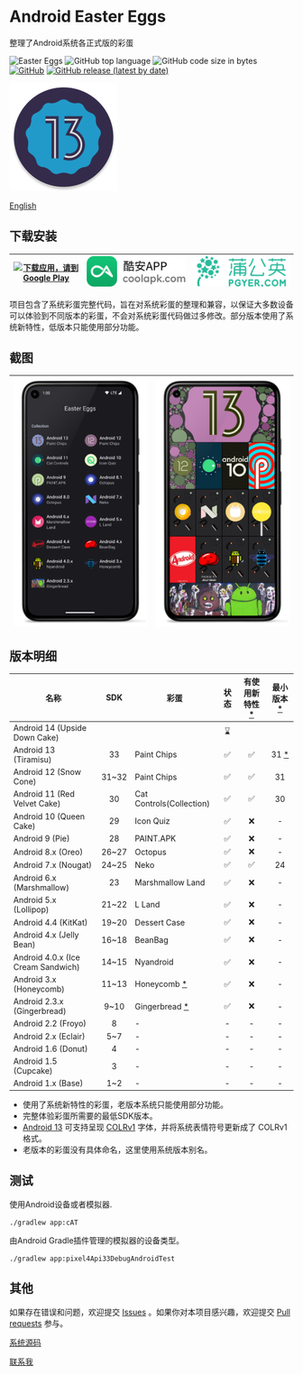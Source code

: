 # Android Easter Eggs

整理了Android系统各正式版的彩蛋

![Easter Eggs](https://img.shields.io/badge/Android-Easter%20Eggs-red?logo=android) ![GitHub top language](https://img.shields.io/github/languages/top/hushenghao/AndroidEasterEggs?logo=kotlin)
![GitHub code size in bytes](https://img.shields.io/github/languages/code-size/hushenghao/AndroidEasterEggs) [![GitHub](https://img.shields.io/github/license/hushenghao/AndroidEasterEggs)](https://github.com/hushenghao/AndroidEasterEggs/blob/master/LICENSE) [![GitHub release (latest by date)](https://img.shields.io/github/v/release/hushenghao/AndroidEasterEggs)](https://github.com/hushenghao/AndroidEasterEggs/releases)

![logo](./images/ic_launcher_round.png)

[English](./README.md)

## 下载安装

| [![下载应用，请到 Google Play](https://play.google.com/intl/en_us/badges/static/images/badges/zh-cn_badge_web_generic.png)](https://play.google.com/store/apps/details?id=com.dede.android_eggs&utm_source=Github&pcampaignid=pcampaignidMKT-Other-global-all-co-prtnr-py-PartBadge-Mar2515-1) | [![](./images/badge_coolapk.png)](https://www.coolapk.com/apk/com.dede.android_eggs) | [![Beta](./images/badge_pgyer.png)](https://www.pgyer.com/eggs) |
|-----------------------------------------------------------------------------------------------------------------------------------------------------------------------------------------------------------------------------------------------------------------------------------------|--------------------------------------------------------------------------------------|-----------------------------------------------------------------|

项目包含了系统彩蛋完整代码，旨在对系统彩蛋的整理和兼容，以保证大多数设备可以体验到不同版本的彩蛋，不会对系统彩蛋代码做过多修改。部分版本使用了系统新特性，低版本只能使用部分功能。

## 截图

| ![](./fastlane/metadata/android/en-US/images/phoneScreenshots/3.png) | ![](./fastlane/metadata/android/en-US/images/phoneScreenshots/1.png) |
|----------------------------------------------------------------------|----------------------------------------------------------------------|

## 版本明细
| 名称                                 |  SDK  | 彩蛋                            | 状态  | 有使用新特性 [*](#id_new_features) | 最小版本 [*](#id_full_egg_mini_sdk) |
|------------------------------------|:-----:|-------------------------------|:---:|:----------------------------:|:-------------------------------:|
| Android 14 (Upside Down Cake)      |       |                               | ⌛️  |                              |                                 |
| Android 13 (Tiramisu)              |  33   | Paint Chips                   |  ✅  |              ✅               | 31 [*](#id_color_vector_fonts)  |
| Android 12 (Snow Cone)             | 31~32 | Paint Chips                   |  ✅  |              ✅               |               31                |
| Android 11 (Red Velvet Cake)       |  30   | Cat Controls(Collection)      |  ✅  |              ✅               |               30                |
| Android 10 (Queen Cake)            |  29   | Icon Quiz                     |  ✅  |              ❌               |                -                |
| Android 9 (Pie)                    |  28   | PAINT.APK                     |  ✅  |              ❌               |                -                |
| Android 8.x (Oreo)                 | 26~27 | Octopus                       |  ✅  |              ❌               |                -                |
| Android 7.x (Nougat)               | 24~25 | Neko                          |  ✅  |              ✅               |               24                |
| Android 6.x (Marshmallow)          |  23   | Marshmallow Land              |  ✅  |              ❌               |                -                |
| Android 5.x (Lollipop)             | 21~22 | L Land                        |  ✅  |              ❌               |                -                |
| Android 4.4 (KitKat)               | 19~20 | Dessert Case                  |  ✅  |              ❌               |                -                |
| Android 4.x (Jelly Bean)           | 16~18 | BeanBag                       |  ✅  |              ❌               |                -                |
| Android 4.0.x (Ice Cream Sandwich) | 14~15 | Nyandroid                     |  ✅  |              ❌               |                -                |
| Android 3.x (Honeycomb)            | 11~13 | Honeycomb [*](#id_egg_name)   |  ✅  |              ❌               |                -                |
| Android 2.3.x (Gingerbread)        | 9~10  | Gingerbread [*](#id_egg_name) |  ✅  |              ❌               |                -                |
| Android 2.2 (Froyo)                |   8   | -                             |  -  |              -               |                -                |
| Android 2.x (Eclair)               |  5~7  | -                             |  -  |              -               |                -                |
| Android 1.6 (Donut)                |   4   | -                             |  -  |              -               |                -                |
| Android 1.5 (Cupcake)              |   3   | -                             |  -  |              -               |                -                |
| Android 1.x (Base)                 |  1~2  | -                             |  -  |              -               |                -                |

* <span id='id_new_features'>使用了系统新特性的彩蛋，老版本系统只能使用部分功能。</span>
* <span id='id_full_egg_mini_sdk'>完整体验彩蛋所需要的最低SDK版本。</span>
* <span id='id_color_vector_fonts'>[Android 13](https://developer.android.google.cn/about/versions/13/features#color-vector-fonts) 可支持呈现 [COLRv1](https://developer.chrome.com/blog/colrv1-fonts/) 字体，并将系统表情符号更新成了 COLRv1 格式。</span>
* <span id='id_egg_name'>老版本的彩蛋没有具体命名，这里使用系统版本别名。</span>

## 测试

使用Android设备或者模拟器.
```shell
./gradlew app:cAT
```

由Android Gradle插件管理的模拟器的设备类型。

```shell
./gradlew app:pixel4Api33DebugAndroidTest
```

## 其他

如果存在错误和问题，欢迎提交 [Issues](https://github.com/hushenghao/AndroidEasterEggs/issues) 。如果你对本项目感兴趣，欢迎提交 [Pull requests](https://github.com/hushenghao/AndroidEasterEggs/pulls) 参与。

[系统源码](https://github.com/aosp-mirror/platform_frameworks_base)

[联系我](mailto:dede.hu@qq.com)
